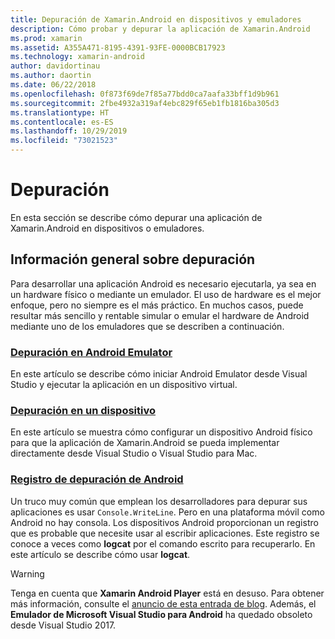 ```yaml
---
title: Depuración de Xamarin.Android en dispositivos y emuladores
description: Cómo probar y depurar la aplicación de Xamarin.Android
ms.prod: xamarin
ms.assetid: A355A471-8195-4391-93FE-0000BCB17923
ms.technology: xamarin-android
author: davidortinau
ms.author: daortin
ms.date: 06/22/2018
ms.openlocfilehash: 0f873f69de7f85a77bdd0ca7aafa33bff1d9b961
ms.sourcegitcommit: 2fbe4932a319af4ebc829f65eb1fb1816ba305d3
ms.translationtype: HT
ms.contentlocale: es-ES
ms.lasthandoff: 10/29/2019
ms.locfileid: "73021523"
---
```

# <a name="debugging"></a>Depuración

En esta sección se describe cómo depurar una aplicación de Xamarin.Android en dispositivos o emuladores.

## <a name="debugging-overview"></a>Información general sobre depuración

Para desarrollar una aplicación Android es necesario ejecutarla, ya sea en un hardware físico o mediante un emulador. El uso de hardware es el mejor enfoque, pero no siempre es el más práctico. En muchos casos, puede resultar más sencillo y rentable simular o emular el hardware de Android mediante uno de los emuladores que se describen a continuación.

### <a name="debugging-on-the-android-emulatorandroiddeploy-testdebuggingdebug-on-emulatormd"></a>[Depuración en Android Emulator](~/android/deploy-test/debugging/debug-on-emulator.md)

En este artículo se describe cómo iniciar Android Emulator desde Visual Studio y ejecutar la aplicación en un dispositivo virtual.

### <a name="debugging-on-a-deviceandroiddeploy-testdebuggingdebug-on-devicemd"></a>[Depuración en un dispositivo](~/android/deploy-test/debugging/debug-on-device.md)

En este artículo se muestra cómo configurar un dispositivo Android físico para que la aplicación de Xamarin.Android se pueda implementar directamente desde Visual Studio o Visual Studio para Mac.

### <a name="android-debug-logandroiddeploy-testdebuggingandroid-debug-logmd"></a>[Registro de depuración de Android](~/android/deploy-test/debugging/android-debug-log.md)

Un truco muy común que emplean los desarrolladores para depurar sus aplicaciones es usar `Console.WriteLine`. Pero en una plataforma móvil como Android no hay consola. Los dispositivos Android proporcionan un registro que es probable que necesite usar al escribir aplicaciones. Este registro se conoce a veces como **logcat** por el comando escrito para recuperarlo. En este artículo se describe cómo usar **logcat**.

> [!WARNING]
> Tenga en cuenta que **Xamarin Android Player** está en desuso. Para obtener más información, consulte el [anuncio de esta entrada de blog](https://blog.xamarin.com/live-from-dotnetconf-cycle-7-xamarin-studio-6-and-more/). Además, el **Emulador de Microsoft Visual Studio para Android** ha quedado obsoleto desde Visual Studio 2017.
